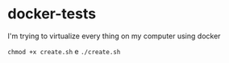 # docker-tests

I'm trying to virtualize every thing on my computer using docker

`chmod +x create.sh` e `./create.sh`
